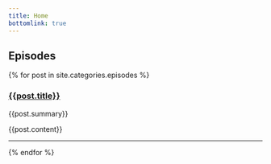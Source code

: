 ```yaml
---
title: Home
bottomlink: true
---
```


## Episodes

{% for post in site.categories.episodes %}

### [{{post.title}}]({{post.url}})

{{post.summary}}

{{post.content}}

---
{% endfor %}
